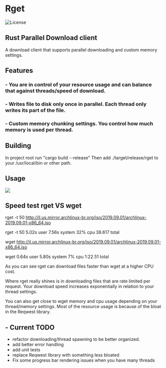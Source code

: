 # Rget 

![License](https://img.shields.io/crates/l/cloak.svg)

## Rust Parallel Download client
  A download client that supports parallel downloading and custom memory settings.


## Features 

  ### - **You** are in control of your resource usage and can balance that against threads/speed of download.
  ### - Writes file to disk **only** once in parallel. Each thread only writes its part of the file.
  ### - Custom memory chunking settings. You control how much memory is used per thread.

## Building

  In project root run "cargo build --release"
  Then add ./target/release/rget to your /usr/local/bin or other path.

## Usage
  <img src="https://shockron22.github.io/rget.svg">

## Speed test rget VS wget

  rget -t 50 http://il.us.mirror.archlinux-br.org/iso/2019.09.01/archlinux-2019.09.01-x86_64.iso 

  rget -t 50  5.02s user 7.56s system 32% cpu 38.617 total

  wget http://il.us.mirror.archlinux-br.org/iso/2019.09.01/archlinux-2019.09.01-x86_64.iso 

  wget   0.64s user 5.80s system 7% cpu 1:22.51 total

  As you can see rget can download files faster than wget at a higher CPU cost.

  Where rget really shines is in downloading files that are rate limited per request.
  Your download speed increases exponentially in relation to your thread settings. 

  You can also get close to wget memory and cpu usage depending on your thread/memory settings.
  Most of the resource usage is because of the bloat in the Reqwest library.


## - Current TODO 
  - refactor downloading/thread spawning to be better organized.
  - add better error handling 
  - add unit tests
  - replace Reqwest library with something less bloated
  - Fix some progress bar rendering issues when you have many threads